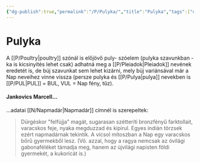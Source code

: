 ```yaml
---
{"dg-publish":true,"permalink":"/P/Pulyka/","title":"Pulyka","tags":["dg_uploaded"],"created":"2023-10-25T02:46","updated":"2023-11-08T04:13"}
---
```



# Pulyka

A [[P/Poultry\|poultry]] szónál is előjövő puly- szóelem (pulyka szavunkban -ka is kicsinyítés lehet csak) adhatná meg a [[P/Pleiadok\|Pleiadok]] nevének eredetét is, de búj szavunkat sem lehet kizárni, mely büj variánsával már a Nap neveihez vinne vissza (persze pulyka és [[P/Pulya\|pulya]] nevekben is [[P/PUL\|PUL]] = BUL, VUL = Nap fény, tűz).  

#### Jankovics Marcell...

...adatai [[N/Napmadár\|Napmadár]] címnél is szerepeltek:  
> Dürgéskor "felfújja" magát, sugarasan szétteríti bronzfényű farktollait, varacskos feje, nyaka megduzzad és kipirul. Egyes indián törzsek ezért napmadárnak tekintik. A vícsol mítoszban a Nap egy varacskos bőrű gyermekből lesz. (Vö. azzal, hogy a ragya nemcsak az óvilági gabonaféléket támadja meg, hanem az újvilági napisten földi gyermekét, a kukoricát is.)  